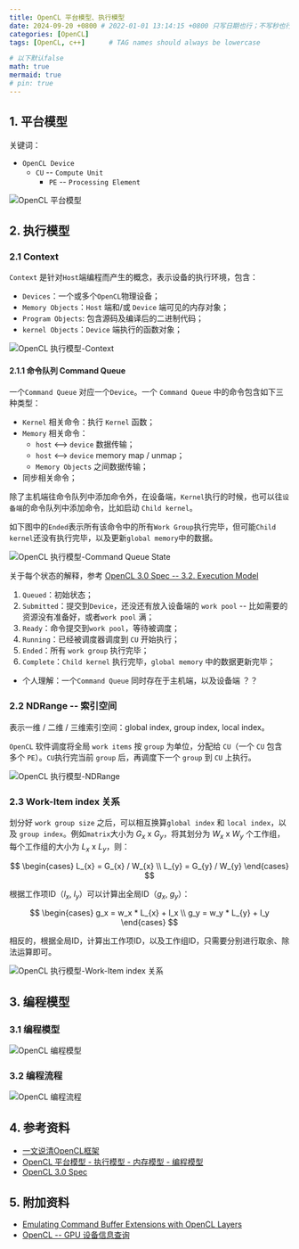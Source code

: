```yaml
---
title: OpenCL 平台模型、执行模型
date: 2024-09-20 +0800 # 2022-01-01 13:14:15 +0800 只写日期也行；不写秒也行；这样也行 2022-03-09T00:55:42+08:00
categories: [OpenCL]
tags: [OpenCL, c++]      # TAG names should always be lowercase

# 以下默认false
math: true
mermaid: true
# pin: true
---
```


## 1. 平台模型 ##

关键词：

* `OpenCL Device`
  * `CU` -- `Compute Unit`
    * `PE` -- `Processing Element`

![OpenCL 平台模型](/assets/images/opencl/OpenCL平台模型.png)

## 2. 执行模型 ##

### 2.1 Context ###

`Context` 是针对`Host`端编程而产生的概念，表示设备的执行环境，包含：

* `Devices`：一个或多个`OpenCL`物理设备；
* `Memory Objects`：`Host` 端和/或 `Device` 端可见的内存对象；
* `Program Objects`: 包含源码及编译后的二进制代码；
* `kernel Objects`：`Device` 端执行的函数对象；

![OpenCL 执行模型-Context](/assets/images/opencl/OpenCL执行模型--Context.png)

#### 2.1.1 命令队列 Command Queue ####

一个`Command Queue` 对应一个`Device`。一个 `Command Queue` 中的命令包含如下三种类型：

* `Kernel` 相关命令：执行 `Kernel` 函数；
* `Memory` 相关命令：
  * `host` <--> `device` 数据传输；
  * `host` <--> `device` memory map / unmap；
  * `Memory Objects` 之间数据传输；
* 同步相关命令；

除了主机端往命令队列中添加命令外，在设备端，`Kernel`执行的时候，也可以往`设备端`的命令队列中添加命令，比如启动 `Child kernel`。

如下图中的`Ended`表示所有该命令中的所有`Work Group`执行完毕，但可能`Child kernel`还没有执行完毕，以及更新`global memory`中的数据。

![OpenCL 执行模型-Command Queue State](/assets/images/opencl/OpenCL执行模型-Command_state.png)

关于每个状态的解释，参考 [OpenCL 3.0 Spec -- 3.2. Execution Model](https://registry.khronos.org/OpenCL/specs/3.0-unified/html/OpenCL_API.html#_execution_model)

1. `Queued`：初始状态；
2. `Submitted`：提交到`Device`，还没还有放入设备端的 `work pool` -- 比如需要的资源没有准备好，或者`work pool` 满；
3. `Ready`：命令提交到`work pool`，等待被调度；
4. `Running`：已经被调度器调度到 `CU` 开始执行；
5. `Ended`：所有 `work group` 执行完毕；
6. `Complete`：`Child kernel` 执行完毕，`global memory` 中的数据更新完毕；

* 个人理解：一个`Command Queue` 同时存在于主机端，以及设备端 ？？

### 2.2 NDRange -- 索引空间 ###

表示一维 / 二维 / 三维索引空间：global index, group index, local index。

`OpenCL` 软件调度将全局 `work items` 按 `group` 为单位，分配给 `CU`（一个 `CU` 包含多个 `PE`）。`CU`执行完当前 `group` 后，再调度下一个 `group` 到 `CU` 上执行。

![OpenCL 执行模型-NDRange](/assets/images/opencl/OpenCL执行模型--NDRange.png)

### 2.3 Work-Item index 关系 ###

划分好 `work group size` 之后，可以相互换算`global index` 和 `local index`，以及 `group index`。例如`matrix`大小为 $G_{x}$ x $G_{y}$，将其划分为 $W_{x}$ x $W_{y}$ 个工作组， 每个工作组的大小为 $L_{x}$ x $L_{y}$，则：

$$
\begin{cases}
L_{x} = G_{x} / W_{x} \\
L_{y} = G_{y} / W_{y}
\end{cases}
$$

根据工作项ID（$l_x$, $l_y$）可以计算出全局ID（$g_x$, $g_y$）：

$$
\begin{cases}
g_x = w_x * L_{x} + l_x \\
g_y = w_y * L_{y} + l_y
\end{cases}
$$

相反的，根据全局ID，计算出工作项ID，以及工作组ID，只需要分别进行取余、除法运算即可。

![OpenCL 执行模型-Work-Item index 关系](/assets/images/opencl/OpenCL执行模型--index.png)

## 3. 编程模型 ##

### 3.1 编程模型 ###

![OpenCL 编程模型](/assets/images/opencl/OpenCL编程模型.png)

### 3.2 编程流程 ###

![OpenCL 编程流程](/assets/images/opencl/OpenCL编程流程.png)

## 4. 参考资料 ##

* [一文说清OpenCL框架](https://www.cnblogs.com/LoyenWang/p/15085664.html)
* [OpenCL 平台模型 - 执行模型 - 内存模型 - 编程模型](https://blog.csdn.net/chengyq116/article/details/108045936)
* [OpenCL 3.0 Spec](https://registry.khronos.org/OpenCL/specs/3.0-unified/html/OpenCL_API.html)

## 5. 附加资料 ##

* [Emulating Command Buffer Extensions with OpenCL Layers](https://www.iwocl.org/wp-content/uploads/6895-James-Brodman-Intel.pdf)
* [OpenCL -- GPU 设备信息查询](http://opencl.gpuinfo.org/listdevices.php)
